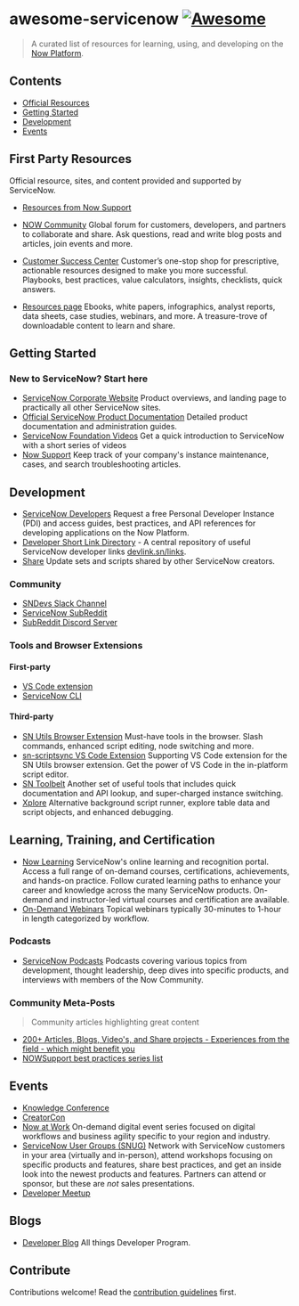 # awesome-servicenow [![Awesome](https://awesome.re/badge.svg)](https://awesome.re)

> A curated list of resources for learning, using, and developing on the [Now Platform](https://www.servicenow.com/).


## Contents

- [Official Resources](#section)
- [Getting Started](#gettingstarted)
- [Development](#development)
- [Events](#events)


## First Party Resources

Official resource, sites, and content provided and supported by ServiceNow.

- [Resources from Now Support](https://support.servicenow.com/kb?id=kb_article_view&sysparm_article=KB0540930)

- [NOW Community](https://community.servicenow.com/community?id=community_home) Global forum for customers, developers, and partners to collaborate and share. Ask questions, read and write blog posts and articles, join events and more.
- [Customer Success Center](https://www.servicenow.com/success.html) Customer’s one-stop shop for prescriptive, actionable resources designed to make you more successful. Playbooks, best practices, value calculators, insights, checklists, quick answers.

- [Resources page](https://www.servicenow.com/resources.html) Ebooks, white papers, infographics, analyst reports, data sheets, case studies, webinars, and more. A treasure-trove of downloadable content to learn and share.

## Getting Started
### New to ServiceNow? Start here
- [ServiceNow Corporate Website](https://servicenow.com) Product overviews, and landing page to practically all other ServiceNow sites.
- [Official ServiceNow Product Documentation](https://docs.servicenow.com/) Detailed product documentation and administration guides.
- [ServiceNow Foundation Videos](https://community.servicenow.com/community?id=community_article&sys_id=a2dc2a65dbd0dbc01dcaf3231f96197e) Get a quick introduction to ServiceNow with a short series of videos
- [Now Support](https://support.servicenow.com/now) Keep track of your company's instance maintenance, cases, and search troubleshooting articles.

## Development
- [ServiceNow Developers](https://developer.servicenow.com/) Request a free Personal Developer Instance (PDI) and access guides, best practices, and API references for developing applications on the Now Platform.
- [Developer Short Link Directory](https://devlink.sn/links) - A central repository of useful ServiceNow developer links [devlink.sn/links](devlink.sn/links).
- [Share](https://developer.servicenow.com/connect.do#!/share) Update sets and scripts shared by other ServiceNow creators.

### Community
- [SNDevs Slack Channel](https://sndevs.com/)
- [ServiceNow SubReddit]()
- [SubReddit Discord Server](https://discord.com/invite/EBXYZw3)
### Tools and Browser Extensions
#### First-party
- [VS Code extension](https://marketplace.visualstudio.com/items?itemName=ServiceNow.now-vscode)
- [ServiceNow CLI](https://docs.servicenow.com/bundle/rome-application-development/page/build/servicenow-cli/concept/servicenow-cli.html)
#### Third-party
- [SN Utils Browser Extension](https://www.arnoudkooi.com/) Must-have tools in the browser. Slash commands, enhanced script editing, node switching and more.
- [sn-scriptsync VS Code Extension](https://marketplace.visualstudio.com/items?itemName=arnoudkooicom.sn-scriptsync) Supporting VS Code extension for the SN Utils browser extension. Get the power of VS Code in the in-platform script editor.
- [SN Toolbelt](https://chrome.google.com/webstore/detail/servicenow-tool-belt/jflcifhpkilfaomlnikfaaccmpidkmln) Another set of useful tools that includes quick documentation and API lookup, and super-charged instance switching.
- [Xplore](https://github.com/jneale/Xplore) Alternative background script runner, explore table data and script objects, and enhanced debugging.
## Learning, Training, and Certification
- [Now Learning](https://nowlearning.service-now.com/lxp) ServiceNow's online learning and recognition portal. Access a full range of on-demand courses, certifications, achievements, and hands-on practice. Follow curated learning paths to enhance your career and knowledge across the many ServiceNow products. On-demand and instructor-led virtual courses and certification are available.
- [On-Demand Webinars](https://www.servicenow.com/events/on-demand-webinars.html) Topical webinars typically 30-minutes to 1-hour in length categorized by workflow.
### Podcasts
- [ServiceNow Podcasts](https://community.servicenow.com/community?id=community_static&sys_id=935466acdbaa94d49e691ea66896199a) Podcasts covering various topics from development, thought leadership, deep dives into specific products, and interviews with members of the Now Community.

### Community Meta-Posts
> Community articles highlighting great content
- [200+ Articles, Blogs, Video's, and Share projects - Experiences from the field - which might benefit you](https://community.servicenow.com/community?id=community_blog&sys_id=14e51965db2200d013b5fb24399619fb)
- [NOWSupport best practices series list](https://community.servicenow.com/community?id=community_blog&sys_id=6e7d6269dbd0dbc01dcaf3231f9619c0)
## Events
- [Knowledge Conference](https://knowledge.servicenow.com/)
- [CreatorCon](https://knowledge.servicenow.com/creatorcon.html)
- [Now at Work](https://www.servicenow.com/now-at-work.html) On-demand digital event series focused on digital workflows and business agility specific to your region and industry.
- [ServiceNow User Groups (SNUG)](https://community.servicenow.com/community?id=community_user_group) Network with ServiceNow customers in your area (virtually and in-person), attend workshops focusing on specific products and features, share best practices, and get an inside look into the newest products and features. Partners can attend or sponsor, but these are *not* sales presentations.
- [Developer Meetup](https://www.meetup.com/pro/servicenowdevprogram/)

## Blogs
- [Developer Blog](https://developer.servicenow.com/blog.do) All things Developer Program.
## Contribute

Contributions welcome! Read the [contribution guidelines](contributing.md) first.

